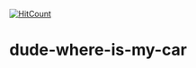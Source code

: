 [![HitCount](http://hits.dwyl.io/teamtact/https://github.com/teamtact/dude-where-is-my-car.svg)](http://hits.dwyl.io/teamtact/https://github.com/teamtact/dude-where-is-my-car)

# dude-where-is-my-car
